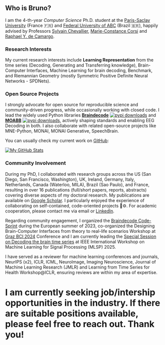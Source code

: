 ## Who is Bruno?

I am the 4-th-year *Computer Science* Ph.D. student at the [Paris-Saclay University](https://www.universite-paris-saclay.fr/) (France 🇫🇷) and [Federal University of ABC](https://www.ufabc.edu.br/) (Brazil 🇧🇷), happily advised by Professors [Sylvain Chevallier](https://sylvchev.github.io/), [Marie-Constance Corsi](https://marieconstance-corsi.netlify.app/) and [Raphael Y. de Camargo](https://rycamargo.github.io).

### Research Interests

My current research interests include **Learning Representation** from the time series (Decoding, Generating and Transferring knowledge), Brain-Computer Interfaces, Machine Learning for brain decoding, Benchmark, and Riemannian Geometry (mostly Symmetric Positive Definite Neural Networks - SPDNets).

### Open Source Projects

I strongly advocate for open source for reproducible science and community-driven progress, while occasionally working with closed code. I lead the widely used Python libraries [**Braindecode**](https://braindecode.org) [![pypi downloads](https://pepy.tech/badge/braindecode)](https://pepy.tech/project/braindecode) and [**MOABB**](https://moabb.neurotechx.com/docs/index.html) [![pypi downloads](https://pepy.tech/badge/moabb)](https://pepy.tech/project/moabb), actively shaping standards and enabling EEG Decoding in both. I also collaborate with related open-source projects like MNE-Python, MONAI, MONAI Generative, SpeechBrain. 

You can usually check my current work on [GitHub](https://github.com/bruAristimunha):

[![My GitHub Stats](https://github-readme-stats.vercel.app/api?username=bruAristimunha&show_icons=true)](https://github.com/bruAristimunha/)

### Community Involvement

During my PhD, I collaborated with research groups across the US (San Diego, San Francisco, Washington), UK, Ireland, Germany, Italy, Netherlands, Canada (Waterloo, MILA), Brazil (Sao Paulo), and France, resulting in over 16 publications (full/short papers, reports, abstracts) covering diverse aspects of my doctoral research. My publications are available on [Google Scholar](https://scholar.google.com.br/citations?user=2Gd5gOQAAAAJ). I particularly enjoyed the experience of collaborating on self-contained, code-oriented projects 🧠⚙️. For academic cooperation, please contact me via email or [LinkedIn](https://www.linkedin.com/in/bruaristimunha/).

Regarding community engagement, I organized the [Braindecode Code-Sprint](https://braindecode.org/sprint2023/) during the European summer of 2023, co-organized the Designing Brain-Computer Interfaces from theory to real-life scenarios Workshop at [Graz BCI 2024](https://github.com/Inria-NERV/Graz24-DesigningBCITools-Workshop) Conference and I am currently leading the [Special Session on Decoding the brain time series](https://mlsp2025-decoding-brain.github.io/) at IEEE International Workshop on Machine Learning for Signal Processing (MLSP) 2025. 

I have served as a reviewer for machine learning conferences and journals, NeurIPS (x2), ICLR, ICML, NeuroImage, Imaging Neuroscience, Journal of Machine Learning Research (JMLR) and Learning from Time Series for Health Workshop@ICLR, ensuring reviews are within my area of expertise.

# **I am currently seeking job/intership opportunities in the industry. If there are suitable positions available, please feel free to reach out. Thank you!**
